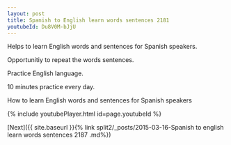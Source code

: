 ```yaml
---
layout: post
title: Spanish to English learn words sentences 2181 
youtubeId: Du8V0M-bJjU
---
```

 
 
Helps to learn English words and sentences for Spanish speakers.

Opportunitiy to repeat the words sentences. 

Practice English language. 
 
10 minutes practice every day. 
 
How to learn English words and sentences for Spanish speakers 
 
{% include youtubePlayer.html id=page.youtubeId %}
 
 
[Next]({{ site.baseurl }}{% link  split2/_posts/2015-03-16-Spanish to english learn words sentences 2187 .md%})
 
